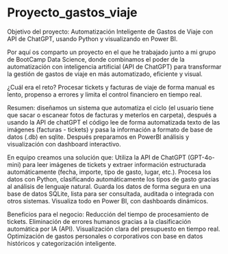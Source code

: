 # Proyecto_gastos_viaje

Objetivo del proyecto:
Automatización Inteligente de Gastos de Viaje con API de ChatGPT, usando Python y visualizando en Power BI.

Por aquí os comparto un proyecto en el que he trabajado junto a mi grupo de BootCamp Data Science, donde combinamos el poder de la automatización con inteligencia artificial (API de ChatGPT) para transformar la gestión de gastos de viaje en más automatizado, eficiente y visual.

¿Cuál era el reto?
Procesar tickets y facturas de viaje de forma manual es lento, propenso a errores y limita el control financiero en tiempo real.

Resumen: diseñamos un sistema que automatiza el ciclo (el usuario tiene que sacar o escanear fotos de facturas y meterlos en carpeta), después a usando la API de chatGPT el código lee de forma automatizada texto de las imágenes (facturas - tickets) y pasa la información a formato de base de datos (.db) en sqlite. Después preparamos en PowerBI análisis y visualización con dashboard interactivo.

En equipo creamos una solución que:
Utiliza la API de ChatGPT (GPT-4o-mini) para leer imágenes de tickets y extraer información estructurada automáticamente (fecha, importe, tipo de gasto, lugar, etc.).
Procesa los datos con Python, clasificando automáticamente los tipos de gasto gracias al análisis de lenguaje natural.
Guarda los datos de forma segura en una base de datos SQLite, lista para ser consultada, auditada o integrada con otros sistemas.
Visualiza todo en Power BI, con dashboards dinámicos.

Beneficios para el negocio:
Reducción del tiempo de procesamiento de tickets.
Eliminación de errores humanos gracias a la clasificación automática por IA (API).
Visualización clara del presupuesto en tiempo real.
Optimización de gastos personales o corporativos con base en datos históricos y categorización inteligente.

